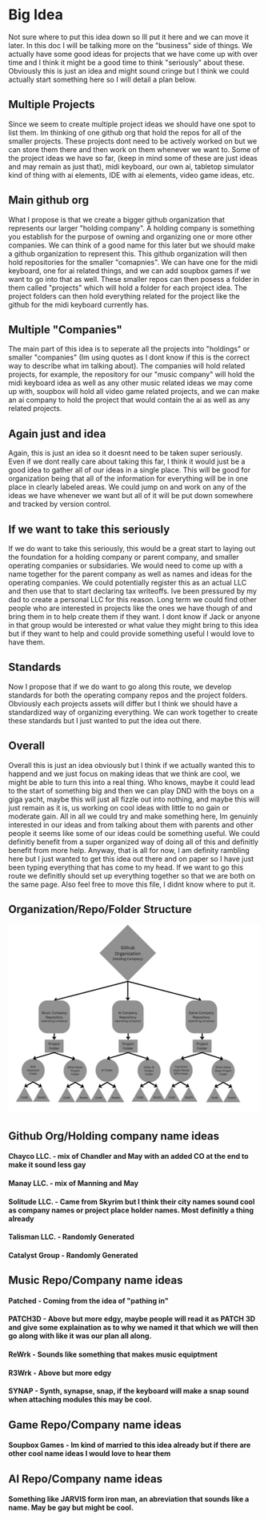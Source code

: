 # Big Idea
Not sure where to put this idea down so Ill put it here and we can move it later. In this doc I will be talking more on the "business" side of things. 
We actually have some good ideas for projects that we have come up with over time and I think it might be a good time to think "seriously" about these.
Obviously this is just an idea and might sound cringe but I think we could actually start something here so I will detail a plan below. 

## Multiple Projects
Since we seem to create multiple project ideas we should have one spot to list them. Im thinking of one github org that hold the repos for all of the smaller projects.
These projects dont need to be actively worked on but we can store them there and then work on them whenever we want to. Some of the project ideas we have so far,
(keep in mind some of these are just ideas and may remain as just that), midi keyboard, our own ai, tabletop simulator kind of thing with ai elements, IDE with ai elements, video game ideas, 
etc.

## Main github org
What I propose is that we create a bigger github organization that represents our larger "holding company". A holding company is something you establish for the purpose of 
owning and organizing one or more other companies. We can think of a good name for this later but we should make a github organization to represent this. This github organization
will then hold repositories for the smaller "comapnies". We can have one for the midi keyboard, one for ai related things, and we can add soupbox games if we want to go into that as well.
These smaller repos can then posess a folder in them called "projects" which will hold a folder for each project idea. The project folders can then hold everything related for the project like the
github for the midi keyboard currently has. 

## Multiple "Companies"
The main part of this idea is to seperate all the projects into "holdings" or smaller "companies" (Im using quotes as I dont know if this is the correct way to describe what im talking about).
The companies will hold related projects, for example, the repository for our "music company" will hold the midi keyboard idea as well as any other music related ideas we may come up with, 
soupbox will hold all video game related projects, and we can make an ai company to hold the project that would contain the ai as well as any related projects. 

## Again just and idea
Again, this is just an idea so it doesnt need to be taken super seriously. Even if we dont really care about taking this far, I think it would just be a good idea to gather all of our
ideas in a single place. This will be good for organization being that all of the information for everything will be in one place in clearly labeled areas. We could jump on and work on any of the ideas
we have whenever we want but all of it will be put down somewhere and tracked by version control.

## If we want to take this seriously
If we do want to take this seriously, this would be a great start to laying out the foundation for a holding company or parent company, and smaller operating companies or subsidaries. We would need to come up 
with a name together for the parent company as well as names and ideas for the operating companies. We could potentially register this as an actual LLC and then use that to start declaring tax writeoffs. Ive been
pressured by my dad to create a personal LLC for this reason. Long term we could find other people who are interested in projects like the ones we have though of and bring them in to help create them if they want.
I dont know if Jack or anyone in that group would be interested or what value they might bring to this idea but if they want to help and could provide something useful I would love to have them.

## Standards
Now I propose that if we do want to go along this route, we develop standards for both the operating company repos and the project folders. Obviously each projects assets will differ but I think we should have
a standardized way of organizing everything. We can work together to create these standards but I just wanted to put the idea out there.

## Overall
Overall this is just an idea obviously but I think if we actually wanted this to happend and we just focus on making ideas that we think are cool, we might be able to turn this into a real thing. Who knows,
maybe it could lead to the start of something big and then we can play DND with the boys on a giga yacht, maybe this will just all fizzle out into nothing, and maybe this will just remain as it is, us working
on cool ideas with little to no gain or moderate gain. All in all we could try and make something here, Im genuinly interested in our ideas and from talking about them with parents and other people it seems like
some of our ideas could be something useful. We could definitly benefit from a super organized way of doing all of this and definitly benefit from more help. Anyway, that is all for now, I am definity rambling here but I just wanted to get this idea out there and on paper so I have just been typing everything that has come to my head. If we want to go this route we definitly should set up everything together so that we are both on the same page. Also feel free to move this file, I didnt know where to put it.

## Organization/Repo/Folder Structure
![Alt text](./Images/Structure.png "Title")

## Github Org/Holding company name ideas
#### Chayco LLC. - mix of Chandler and May with an added CO at the end to make it sound less gay
#### Manay LLC. - mix of Manning and May
#### Solitude LLC. - Came from Skyrim but I think their city names sound cool as company names or project place holder names. Most definitly a thing already
#### Talisman LLC. - Randomly Generated
#### Catalyst Group - Randomly Generated

## Music Repo/Company name ideas
#### Patched - Coming from the idea of "pathing in"
#### PATCH3D - Above but more edgy, maybe people will read it as PATCH 3D and give some explaination as to why we named it that which we will then go along with like it was our plan all along. 
#### ReWrk - Sounds like something that makes music equiptment
#### R3Wrk - Above but more edgy
#### SYNAP - Synth, synapse, snap, if the keyboard will make a snap sound when attaching modules this may be cool.

## Game Repo/Company name ideas
#### Soupbox Games - Im kind of married to this idea already but if there are other cool name ideas I would love to hear them

## AI Repo/Company name ideas
#### Something like JARVIS form iron man, an abreviation that sounds like a name. May be gay but might be cool.

